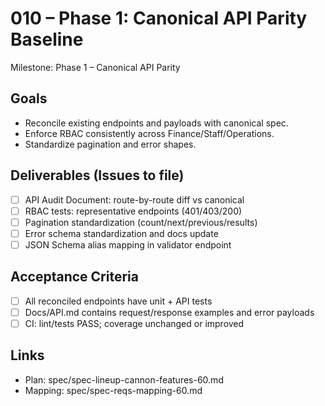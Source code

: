 # 010 – Phase 1: Canonical API Parity Baseline

Milestone: Phase 1 – Canonical API Parity

## Goals
- Reconcile existing endpoints and payloads with canonical spec.
- Enforce RBAC consistently across Finance/Staff/Operations.
- Standardize pagination and error shapes.

## Deliverables (Issues to file)
- [ ] API Audit Document: route-by-route diff vs canonical
- [ ] RBAC tests: representative endpoints (401/403/200)
- [ ] Pagination standardization (count/next/previous/results)
- [ ] Error schema standardization and docs update
- [ ] JSON Schema alias mapping in validator endpoint

## Acceptance Criteria
- [ ] All reconciled endpoints have unit + API tests
- [ ] Docs/API.md contains request/response examples and error payloads
- [ ] CI: lint/tests PASS; coverage unchanged or improved

## Links
- Plan: spec/spec-lineup-cannon-features-60.md
- Mapping: spec/spec-reqs-mapping-60.md
